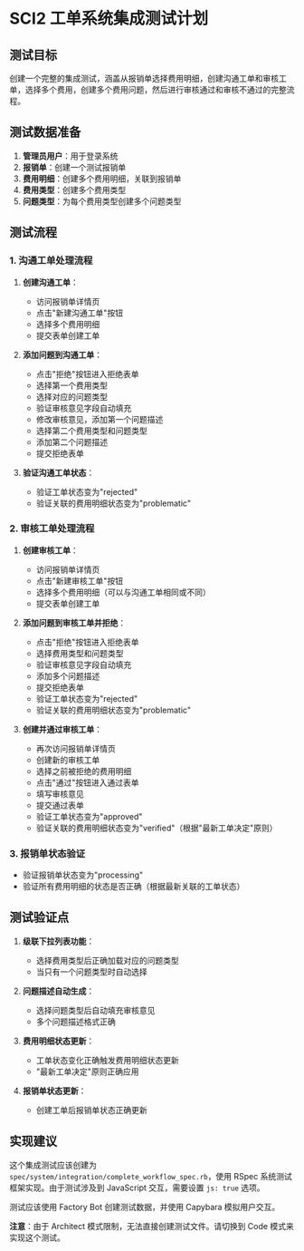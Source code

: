 # SCI2 工单系统集成测试计划

## 测试目标

创建一个完整的集成测试，涵盖从报销单选择费用明细，创建沟通工单和审核工单，选择多个费用，创建多个费用问题，然后进行审核通过和审核不通过的完整流程。

## 测试数据准备

1. **管理员用户**：用于登录系统
2. **报销单**：创建一个测试报销单
3. **费用明细**：创建多个费用明细，关联到报销单
4. **费用类型**：创建多个费用类型
5. **问题类型**：为每个费用类型创建多个问题类型

## 测试流程

### 1. 沟通工单处理流程

1. **创建沟通工单**：
   - 访问报销单详情页
   - 点击"新建沟通工单"按钮
   - 选择多个费用明细
   - 提交表单创建工单

2. **添加问题到沟通工单**：
   - 点击"拒绝"按钮进入拒绝表单
   - 选择第一个费用类型
   - 选择对应的问题类型
   - 验证审核意见字段自动填充
   - 修改审核意见，添加第一个问题描述
   - 选择第二个费用类型和问题类型
   - 添加第二个问题描述
   - 提交拒绝表单

3. **验证沟通工单状态**：
   - 验证工单状态变为"rejected"
   - 验证关联的费用明细状态变为"problematic"

### 2. 审核工单处理流程

1. **创建审核工单**：
   - 访问报销单详情页
   - 点击"新建审核工单"按钮
   - 选择多个费用明细（可以与沟通工单相同或不同）
   - 提交表单创建工单

2. **添加问题到审核工单并拒绝**：
   - 点击"拒绝"按钮进入拒绝表单
   - 选择费用类型和问题类型
   - 验证审核意见字段自动填充
   - 添加多个问题描述
   - 提交拒绝表单
   - 验证工单状态变为"rejected"
   - 验证关联的费用明细状态变为"problematic"

3. **创建并通过审核工单**：
   - 再次访问报销单详情页
   - 创建新的审核工单
   - 选择之前被拒绝的费用明细
   - 点击"通过"按钮进入通过表单
   - 填写审核意见
   - 提交通过表单
   - 验证工单状态变为"approved"
   - 验证关联的费用明细状态变为"verified"（根据"最新工单决定"原则）

### 3. 报销单状态验证

- 验证报销单状态变为"processing"
- 验证所有费用明细的状态是否正确（根据最新关联的工单状态）

## 测试验证点

1. **级联下拉列表功能**：
   - 选择费用类型后正确加载对应的问题类型
   - 当只有一个问题类型时自动选择

2. **问题描述自动生成**：
   - 选择问题类型后自动填充审核意见
   - 多个问题描述格式正确

3. **费用明细状态更新**：
   - 工单状态变化正确触发费用明细状态更新
   - "最新工单决定"原则正确应用

4. **报销单状态更新**：
   - 创建工单后报销单状态正确更新

## 实现建议

这个集成测试应该创建为 `spec/system/integration/complete_workflow_spec.rb`，使用 RSpec 系统测试框架实现。由于测试涉及到 JavaScript 交互，需要设置 `js: true` 选项。

测试应该使用 Factory Bot 创建测试数据，并使用 Capybara 模拟用户交互。

**注意**：由于 Architect 模式限制，无法直接创建测试文件。请切换到 Code 模式来实现这个测试。